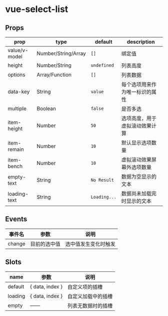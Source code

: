 # vue-select-list

## Props

| prop | type | default | description |
| --- | --- | --- | --- |
| value/v-model | Number/String/Array | `[]` | 绑定值 |
| height | Number/String | `undefined` | 列表高度 |
| options | Array/Function | `[]` | 列表数据 |
| data-key | String | `value` | 每个选项用来作为唯一标识的属性 |
| multiple | Boolean | `false` | 是否多选 |
| item-height | Number | `50` | 选项高度，用于虚拟滚动效果计算 |
| item-remain | Number | `10` | 默认显示选项数量 |
| item-bench | Number | `10` | 虚拟滚动效果屏幕外选项数量 |
| empty-text | String | `No Result` | 数据为空显示的文本 |
| loading-text | String | `Loading...` | 数据尚未加载完时显示的文本 |

## Events

| 事件名 | 参数 | 说明 |
| --- | --- | --- |
| change | 目前的选中值 | 选中值发生变化时触发 |

## Slots

| name | 参数 | 说明 |
| --- | --- | --- |
| default | { data, index } | 自定义项的插槽 |
| loading | { data, index } | 自定义加载中的插槽 |
| empty | —— | 列表无数据时的插槽 |
